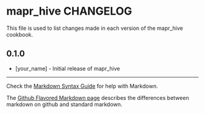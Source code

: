 mapr_hive CHANGELOG
===================

This file is used to list changes made in each version of the mapr_hive cookbook.

0.1.0
-----
- [your_name] - Initial release of mapr_hive

- - -
Check the [Markdown Syntax Guide](http://daringfireball.net/projects/markdown/syntax) for help with Markdown.

The [Github Flavored Markdown page](http://github.github.com/github-flavored-markdown/) describes the differences between markdown on github and standard markdown.
